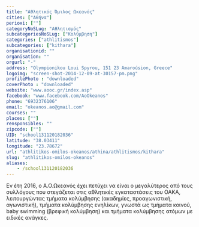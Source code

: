 ```yaml
---
title: "Αθλητικός Όμιλος Ωκεανός"
cities: ["Αθήνα"]
perioxi: [""]
categoryNoSLug: "Αθλητισμός"
subcategoriesNoSLug: ["Κολύμβηση"]
categories: ["athlitismos"]
subcategories: ["kithara"]
organisationid: ""
organisation: ""
orgurl: "-"
address: "Olympionikou Loui Spyrou, 151 23 Amaroúsion, Greece"
logoimg: "screen-shot-2014-12-09-at-30157-pm.png"
profilePhoto : "downloaded"
coverPhoto : "downloaded"
website: "www.aooc.gr/index.asp"
facebook: "www.facebook.com/AoOkeanos"
phone: "6932376106"
email: "okeanos.ao@gmail.com"
courses: ""
places: [""]
rensponsibles: ""
zipcode: [""]
UID: "school131120182036"
latitude: "38.03411"
longitude: "23.78672"
url: "athlitikos-omilos-okeanos/athina/athlitismos/kithara"
slug: "athlitikos-omilos-okeanos"
aliases:
    - /school131120182036
---
```





Εν έτη 2016, ο Α.Ο.Ωκεανός έχει πετύχει να είναι ο μεγαλύτερος από τους συλλόγους που στεγάζεται στις αθλητικές εγκαταστάσεις του ΟΑΚΑ, λειτουργώντας τμήματα κολύμβησης (ακαδημίες, προαγωνιστική, αγωνιστική), τμήματα κολύμβησης ενηλίκων, γνωστά ως τμήματα κοινού, baby swimming (βρεφική κολύμβηση) και τμήματα κολύμβησης ατόμων με ειδικές ανάγκες.